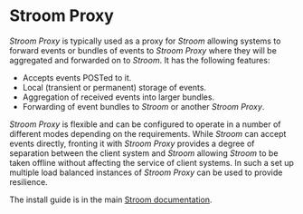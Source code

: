 # Stroom Proxy

_Stroom Proxy_ is typically used as a proxy for _Stroom_ allowing systems to forward events or bundles of events to _Stroom Proxy_ where they will be aggregated and forwarded on to _Stroom_. It has the following features:

* Accepts events POSTed to it.
* Local (transient or permanent) storage of events.
* Aggregation of received events into larger bundles.
* Forwarding of event bundles to _Stroom_ or another _Stroom Proxy_.

_Stroom Proxy_ is flexible and can be configured to operate in a number of different modes depending on the requirements. While _Stroom_ can accept events directly, fronting it with _Stroom Proxy_ provides a degree of separation between the client system and _Stroom_ allowing _Stroom_ to be taken offline without affecting the service of client systems. In such a set up multiple load balanced instances of _Stroom Proxy_ can be used to provide resilience.

The install guide is in the main [Stroom documentation](http://github.com/gchq/stroom-docs).
